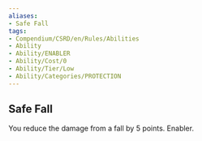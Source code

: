 ```yaml
---
aliases:
- Safe Fall
tags:
- Compendium/CSRD/en/Rules/Abilities
- Ability
- Ability/ENABLER
- Ability/Cost/0
- Ability/Tier/Low
- Ability/Categories/PROTECTION
---
```


  
## Safe Fall  
You reduce the damage from a fall by 5 points. Enabler. 